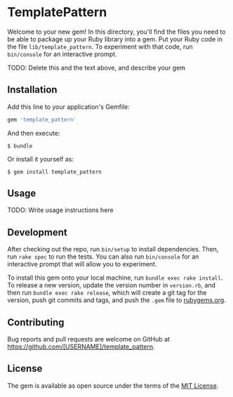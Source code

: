 # TemplatePattern

Welcome to your new gem! In this directory, you'll find the files you need to be able to package up your Ruby library into a gem. Put your Ruby code in the file `lib/template_pattern`. To experiment with that code, run `bin/console` for an interactive prompt.

TODO: Delete this and the text above, and describe your gem

## Installation

Add this line to your application's Gemfile:

```ruby
gem 'template_pattern'
```

And then execute:

    $ bundle

Or install it yourself as:

    $ gem install template_pattern

## Usage

TODO: Write usage instructions here

## Development

After checking out the repo, run `bin/setup` to install dependencies. Then, run `rake spec` to run the tests. You can also run `bin/console` for an interactive prompt that will allow you to experiment.

To install this gem onto your local machine, run `bundle exec rake install`. To release a new version, update the version number in `version.rb`, and then run `bundle exec rake release`, which will create a git tag for the version, push git commits and tags, and push the `.gem` file to [rubygems.org](https://rubygems.org).

## Contributing

Bug reports and pull requests are welcome on GitHub at https://github.com/[USERNAME]/template_pattern.


## License

The gem is available as open source under the terms of the [MIT License](http://opensource.org/licenses/MIT).

